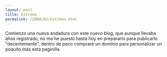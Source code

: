 ```yaml
---
layout: post
title: Estreno
permalink: /2008/02/estreno.html
---
```


Comienzo una nueva andadura con este nuevo blog, que aunque llevaba años registrado, no me he puesto hasta hoy en prepararlo para publicarlo "decentemente", dentro de poco compraré un dominio para personalizar un poquito más esta paginilla.